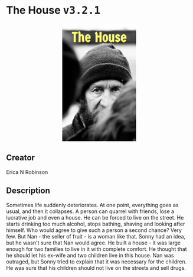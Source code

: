 
# The House <kbd>v3.2.1</kbd>

<center>
  <img src="./cover-1024.jpg"/>
</center>

## Creator
Erica N Robinson

## Description
Sometimes life suddenly deteriorates. At one point, everything goes as usual, and then it collapses. A person can quarrel with friends, lose a lucrative job and even a house. He can be forced to live on the street. He starts drinking too much alcohol, stops bathing, shaving and looking after himself. Who would agree to give such a person a second chance? Very few. But Nan - the seller of fruit - is a woman like that. Sonny had an idea, but he wasn't sure that Nan would agree. He built a house - it was large enough for two families to live in it with complete comfort. He thought that he should let his ex-wife and two children live in this house. Nan was outraged, but Sonny tried to explain that it was necessary for the children. He was sure that his children should not live on the streets and sell drugs.
